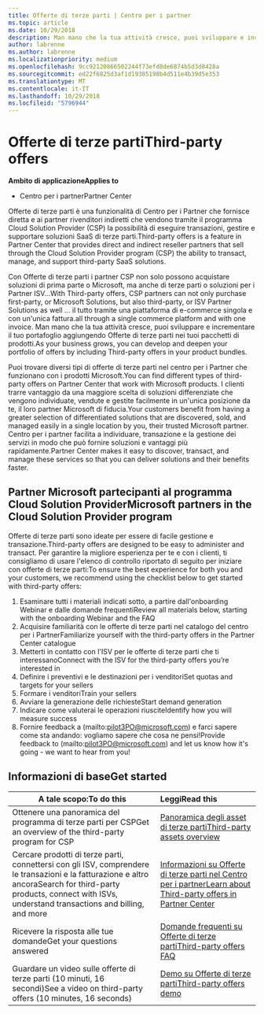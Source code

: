 ```yaml
---
title: Offerte di terze parti | Centro per i partner
ms.topic: article
ms.date: 10/29/2018
description: Man mano che la tua attività cresce, puoi sviluppare e incrementare il tuo portafoglio aggiungendo offerte di terze parti nei tuoi pacchetti di prodotti.
author: labrenne
ms.author: labrenne
ms.localizationpriority: medium
ms.openlocfilehash: 9cc92120866502244f73efd8de6874b5d3d8428a
ms.sourcegitcommit: ed22f6825d3af1d19385198b4d511e4b39d5e353
ms.translationtype: MT
ms.contentlocale: it-IT
ms.lasthandoff: 10/29/2018
ms.locfileid: "5796944"
---
```

# <a name="third-party-offers"></a><span data-ttu-id="21d83-103">Offerte di terze parti</span><span class="sxs-lookup"><span data-stu-id="21d83-103">Third-party offers</span></span> 

**<span data-ttu-id="21d83-104">Ambito di applicazione</span><span class="sxs-lookup"><span data-stu-id="21d83-104">Applies to</span></span>**

- <span data-ttu-id="21d83-105">Centro per i partner</span><span class="sxs-lookup"><span data-stu-id="21d83-105">Partner Center</span></span>

<span data-ttu-id="21d83-106">Offerte di terze parti è una funzionalità di Centro per i Partner che fornisce diretta e ai partner rivenditori indiretti che vendono tramite il programma Cloud Solution Provider (CSP) la possibilità di eseguire transazioni, gestire e supportare soluzioni SaaS di terze parti.</span><span class="sxs-lookup"><span data-stu-id="21d83-106">Third-party offers is a feature in Partner Center that provides direct and indirect reseller partners that sell through the Cloud Solution Provider program (CSP) the ability to transact, manage, and support third-party SaaS solutions.</span></span>  

<span data-ttu-id="21d83-107">Con Offerte di terze parti i partner CSP non solo possono acquistare soluzioni di prima parte o Microsoft, ma anche di terze parti o soluzioni per i Partner ISV...</span><span class="sxs-lookup"><span data-stu-id="21d83-107">With Third-party offers, CSP partners can not only purchase first-party, or Microsoft Solutions, but also third-party, or ISV Partner Solutions as well …</span></span> <span data-ttu-id="21d83-108">il tutto tramite una piattaforma di e-commerce singola e con un'unica fattura.</span><span class="sxs-lookup"><span data-stu-id="21d83-108">all through a single commerce platform and with one invoice.</span></span>  <span data-ttu-id="21d83-109">Man mano che la tua attività cresce, puoi sviluppare e incrementare il tuo portafoglio aggiungendo Offerte di terze parti nei tuoi pacchetti di prodotti.</span><span class="sxs-lookup"><span data-stu-id="21d83-109">As your business grows, you can develop and deepen your portfolio of offers by including Third-party offers in your product bundles.</span></span> 

<span data-ttu-id="21d83-110">Puoi trovare diversi tipi di offerte di terze parti nel centro per i Partner che funzionano con i prodotti Microsoft.</span><span class="sxs-lookup"><span data-stu-id="21d83-110">You can find different types of third-party offers on Partner Center that work with Microsoft products.</span></span> <span data-ttu-id="21d83-111">I clienti trarre vantaggio da una maggiore scelta di soluzioni differenziate che vengono individuate, vendute e gestite facilmente in un'unica posizione da te, il loro partner Microsoft di fiducia.</span><span class="sxs-lookup"><span data-stu-id="21d83-111">Your customers benefit from having a greater selection of differentiated solutions that are discovered, sold, and managed easily in a single location by you, their trusted Microsoft partner.</span></span> <span data-ttu-id="21d83-112">Centro per i partner facilita a individuare, transazione e la gestione dei servizi in modo che può fornire soluzioni e vantaggi più rapidamente.</span><span class="sxs-lookup"><span data-stu-id="21d83-112">Partner Center makes it easy to discover, transact, and manage these services so that you can deliver solutions and their benefits faster.</span></span>

## <a name="microsoft-partners-in-the-cloud-solution-provider-program"></a><span data-ttu-id="21d83-113">Partner Microsoft partecipanti al programma Cloud Solution Provider</span><span class="sxs-lookup"><span data-stu-id="21d83-113">Microsoft partners in the Cloud Solution Provider program</span></span>

<span data-ttu-id="21d83-114">Offerte di terze parti sono ideate per essere di facile gestione e transazione.</span><span class="sxs-lookup"><span data-stu-id="21d83-114">Third-party offers are designed to be easy to administer and transact.</span></span> <span data-ttu-id="21d83-115">Per garantire la migliore esperienza per te e con i clienti, ti consigliamo di usare l'elenco di controllo riportato di seguito per iniziare con offerte di terze parti:</span><span class="sxs-lookup"><span data-stu-id="21d83-115">To ensure the best experience for both you and your customers, we recommend using the checklist below to get started with third-party offers:</span></span>

1. <span data-ttu-id="21d83-116">Esaminare tutti i materiali indicati sotto, a partire dall'onboarding Webinar e dalle domande frequenti</span><span class="sxs-lookup"><span data-stu-id="21d83-116">Review all materials below, starting with the onboarding Webinar and the FAQ</span></span>
2. <span data-ttu-id="21d83-117">Acquisire familiarità con le offerte di terze parti nel catalogo del centro per i Partner</span><span class="sxs-lookup"><span data-stu-id="21d83-117">Familiarize yourself with the third-party offers in the Partner Center catalogue</span></span>
3. <span data-ttu-id="21d83-118">Metterti in contatto con l'ISV per le offerte di terze parti che ti interessano</span><span class="sxs-lookup"><span data-stu-id="21d83-118">Connect with the ISV for the third-party offers you’re interested in</span></span>
4. <span data-ttu-id="21d83-119">Definire i preventivi e le destinazioni per i venditori</span><span class="sxs-lookup"><span data-stu-id="21d83-119">Set quotas and targets for your sellers</span></span>
5. <span data-ttu-id="21d83-120">Formare i venditori</span><span class="sxs-lookup"><span data-stu-id="21d83-120">Train your sellers</span></span>
6. <span data-ttu-id="21d83-121">Avviare la generazione delle richieste</span><span class="sxs-lookup"><span data-stu-id="21d83-121">Start demand generation</span></span>
7. <span data-ttu-id="21d83-122">Indicare come valuterai le operazioni riuscite</span><span class="sxs-lookup"><span data-stu-id="21d83-122">Identify how you will measure success</span></span>
8. <span data-ttu-id="21d83-123">Fornire feedback a (mailto:pilot3PO@microsoft.com) e farci sapere come sta andando: vogliamo sapere che cosa ne pensi!</span><span class="sxs-lookup"><span data-stu-id="21d83-123">Provide feedback to (mailto:pilot3PO@microsoft.com) and let us know how it's going - we want to hear from you!</span></span>

## <a name="get-started"></a><span data-ttu-id="21d83-124">Informazioni di base</span><span class="sxs-lookup"><span data-stu-id="21d83-124">Get started</span></span> 

|**<span data-ttu-id="21d83-125">A tale scopo:</span><span class="sxs-lookup"><span data-stu-id="21d83-125">To do this</span></span>**   |**<span data-ttu-id="21d83-126">Leggi</span><span class="sxs-lookup"><span data-stu-id="21d83-126">Read this</span></span>**   |
|------------------|:--------------------|
|<span data-ttu-id="21d83-127">Ottenere una panoramica del programma di terze parti per CSP</span><span class="sxs-lookup"><span data-stu-id="21d83-127">Get an overview of the third-party program for CSP</span></span>  |[<span data-ttu-id="21d83-128">Panoramica degli asset di terze parti</span><span class="sxs-lookup"><span data-stu-id="21d83-128">Third-party assets overview</span></span>]( http://assetsprod.microsoft.com/mpn/third-party-offers-overview.pptx)|
|<span data-ttu-id="21d83-129">Cercare prodotti di terze parti, connettersi con gli ISV, comprendere le transazioni e la fatturazione e altro ancora</span><span class="sxs-lookup"><span data-stu-id="21d83-129">Search for third-party products, connect with ISVs, understand transactions and billing, and more</span></span>| [<span data-ttu-id="21d83-130">Informazioni su Offerte di terze parti nel Centro per i partner</span><span class="sxs-lookup"><span data-stu-id="21d83-130">Learn about Third-party offers in Partner Center</span></span>](third-party-help.md) |
|<span data-ttu-id="21d83-131">Ricevere la risposta alle tue domande</span><span class="sxs-lookup"><span data-stu-id="21d83-131">Get your questions answered</span></span>| [<span data-ttu-id="21d83-132">Domande frequenti su Offerte di terze parti</span><span class="sxs-lookup"><span data-stu-id="21d83-132">Third-party offers FAQ</span></span>](http://assetsprod.microsoft.com/mpn/third-party-offers-faq.docx) |
|<span data-ttu-id="21d83-133">Guardare un video sulle offerte di terze parti (10 minuti, 16 secondi)</span><span class="sxs-lookup"><span data-stu-id="21d83-133">See a video on third-party offers (10 minutes, 16 seconds)</span></span>   |[<span data-ttu-id="21d83-134">Demo su Offerte di terze parti</span><span class="sxs-lookup"><span data-stu-id="21d83-134">Third-party offers demo</span></span>](http://assetsprod.microsoft.com/mpn/third-party-offers-demo.wma)|


